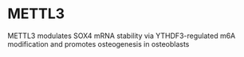 # METTL3
METTL3 modulates SOX4 mRNA stability via YTHDF3-regulated m6A modification and promotes osteogenesis in osteoblasts
